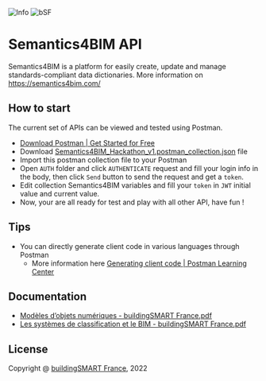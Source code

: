 <p>
  <a style="text-decoration:none" href="https://github.com/buildingSMART-France/semantics4bim_api">
    <img src="https://img.shields.io/badge/Current Release-Beta-brightgreen" alt="Info" />
  </a>
  <a style="text-decoration:none" href="https://buildingsmartfrance-mediaconstruct.fr//">
    <img src="https://img.shields.io/badge/By-buildingSMART France-blue" alt="bSF" />
  </a>
</p>



# Semantics4BIM API

Semantics4BIM is a platform for easily create, update and manage standards-compliant data dictionaries. More information on https://semantics4bim.com/

## How to start

The current set of APIs can be viewed and tested using Postman.

- [Download Postman | Get Started for Free](https://www.postman.com/downloads/)
- Download [Semantics4BIM_Hackathon_v1.postman_collection.json](/Semantics4BIM_Hackathon_v1.postman_collection.json) file
- Import this postman collection file to your Postman
- Open `AUTH` folder and click `AUTHENTICATE` request and fill your login info in the body, then click `Send` button to send the request and get a `token`. 
- Edit collection Semantics4BIM variables and fill your `token` in `JWT` initial value and current value.
- Now, your are all ready for test and play with all other API, have fun !

## Tips

- You can directly generate client code in various languages through Postman
  - More information here [Generating client code | Postman Learning Center](https://learning.postman.com/docs/sending-requests/generate-code-snippets/)

## Documentation

- [Modèles d’objets numériques - buildingSMART France.pdf](https://mediaconstruct.sharepoint.com/:b:/s/Hackathon-Semantics4BIM/EYh7FVo6c7FDtVyWzWPSLl8BjTj-UyiCs39flZSZyLQ0_w?e=zHduW7)
- [Les systèmes de classification et le BIM - buildingSMART France.pdf](https://mediaconstruct.sharepoint.com/:b:/s/Hackathon-Semantics4BIM/ESQYDrxaFsZCrIfXoeTxQ7EBQ5xilqz7OrKYW7BZc3rfkg?e=uftWrO)

## License

Copyright @ [buildingSMART France](https://buildingsmartfrance-mediaconstruct.fr/), 2022